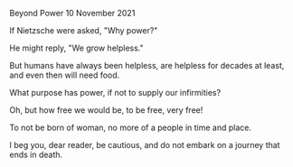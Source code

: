 Beyond Power
10 November 2021

If Nietzsche were asked,
"Why power?"

He might reply,
"We grow helpless."

But humans
have always been helpless,
are helpless
for decades at least,
and even then will need food.

What purpose has power,
if not to supply
our infirmities?

Oh, but how free we would be,
to be free, very free!

To not be born of woman,
no more of a people
in time and place.

I beg you, dear reader,
be cautious, and do not embark
on a journey that ends in death.  